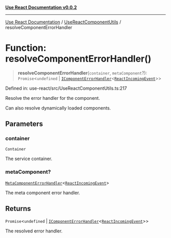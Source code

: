 [**Use React Documentation v0.0.2**](../../README.md)

***

[Use React Documentation](../../modules.md) / [UseReactComponentUtils](../README.md) / resolveComponentErrorHandler

# Function: resolveComponentErrorHandler()

> **resolveComponentErrorHandler**(`container`, `metaComponent`?): `Promise`\<`undefined` \| [`IComponentErrorHandler`](../../declarations/interfaces/IComponentErrorHandler.md)\<[`ReactIncomingEvent`](../../declarations/type-aliases/ReactIncomingEvent.md)\>\>

Defined in: use-react/src/UseReactComponentUtils.ts:217

Resolve the error handler for the component.

Can also resolve dynamically loaded components.

## Parameters

### container

`Container`

The service container.

### metaComponent?

[`MetaComponentErrorHandler`](../../declarations/interfaces/MetaComponentErrorHandler.md)\<[`ReactIncomingEvent`](../../declarations/type-aliases/ReactIncomingEvent.md)\>

The meta component error handler.

## Returns

`Promise`\<`undefined` \| [`IComponentErrorHandler`](../../declarations/interfaces/IComponentErrorHandler.md)\<[`ReactIncomingEvent`](../../declarations/type-aliases/ReactIncomingEvent.md)\>\>

The resolved error handler.
